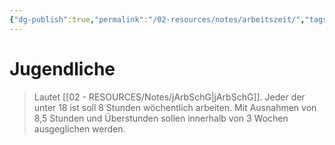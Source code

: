 ```yaml
---
{"dg-publish":true,"permalink":"/02-resources/notes/arbeitszeit/","tags":["jArbSchG","arbeitsrecht"],"noteIcon":"","updated":"2025-09-05T10:12:28.000+02:00"}
---
```


# Jugendliche
>Lautet [[02 - RESOURCES/Notes/jArbSchG\|jArbSchG]]. Jeder der unter 18 ist soll 8 Stunden wöchentlich arbeiten.
>Mit Ausnahmen von 8,5 Stunden und Überstunden sollen innerhalb von 3 Wochen ausgeglichen werden.